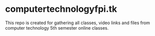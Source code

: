 # computertechnologyfpi.tk
This repo is created for gathering all classes, video links and files from computer technology 5th semester online classes.
